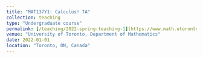 ```yaml
---
title: "MAT137Y1: Calculus! TA"
collection: teaching
type: "Undergraduate course"
permalink: [/teaching/2022-spring-teaching-1](https://www.math.utoronto.ca/~alfonso/137/137.html)
venue: "University of Toronto, Department of Mathematics"
date: 2022-01-01
location: "Toronto, ON, Canada"
---
```


